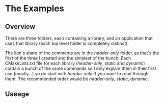 # The Examples

## Overview

There are three folders, each containing a library, and an application that uses that library (each top level folder is completely distinct).

The lion's share of the comments are in the _header-only_ folder, as that's the first of the three I created and the simplest of the bunch. Each CMakeLists.txt file for each library (_header-only_, _static_ and _dynamic_) contain a bunch of the same commands so I only explain them in their first use (mostly...) so do start with _header-only_ if you want to read through them. The recommended order would be _header-only_, _static_, _dynamic_.

## Useage

